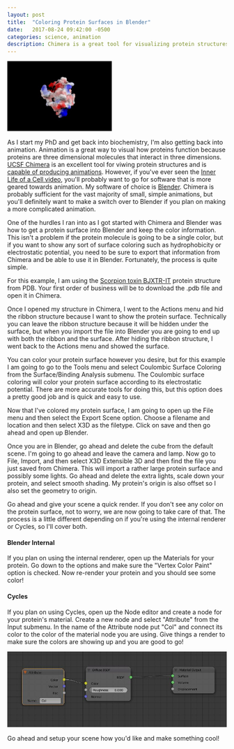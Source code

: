 ```yaml
---
layout: post
title:  "Coloring Protein Surfaces in Blender"
date:   2017-08-24 09:42:00 -0500
categories: science, animation
description: Chimera is a great tool for visualizing protein structures, and Blender is a great tool for creating animations. This tutorial goes over how to export a protein structure from Chimera and then import it into Blender for animation. The key here is to keep the color data from Chimera and be able to use it in Blender.
---
```


<img src="/images/protein_internal.gif" />

As I start my PhD and get back into biochemistry, I'm also getting back into animation. Animation is a great way to visual how proteins function because proteins are three dimensional molecules that interact in three dimensions. [UCSF Chimera](https://www.cgl.ucsf.edu/chimera/) is an excellent tool for viwing protein structures and is [capable of producing animations](https://pdb101.rcsb.org/events/video-challenge/tutorial-1). However, if you've ever seen the [Inner Life of a Cell video](https://www.youtube.com/watch?v=wJyUtbn0O5Y), you'll probably want to go for software that is more geared towards animation. My software of choice is [Blender](https://www.blender.org/). Chimera is probably sufficient for the vast majority of small, simple animations, but you'll definitely want to make a switch over to Blender if you plan on making a more complicated animation.

One of the hurdles I ran into as I got started with Chimera and Blender was how to get a protein surface into Blender and keep the color information. This isn't a problem if the protein molecule is going to be a single color, but if you want to show any sort of surface coloring such as hydrophobicity or electrostatic potential, you need to be sure to export that information from Chimera and be able to use it in Blender. Fortunately, the process is quite simple.

For this example, I am using the [Scorpion toxin BJXTR-IT](https://www.rcsb.org/pdb/explore/explore.do?structureId=1bcg) protein structure from PDB. Your first order of business will be to download the .pdb file and open it in Chimera.

Once I opened my structure in Chimera, I went to the Actions menu and hid the ribbon structure because I want to show the protein surface. Technically you can leave the ribbon structure because it will be hidden under the surface, but when you import the file into Blender you are going to end up with both the ribbon and the surface. After hiding the ribbon structure, I went back to the Actions menu and showed the surface.

You can color your protein surface however you desire, but for this example I am going to go to the Tools menu and select Coulombic Surface Coloring from the Surface/Binding Analysis submenu. The Coulombic surface coloring will color your protein surface according to its electrostatic potential. There are more accurate tools for doing this, but this option does a pretty good job and is quick and easy to use.

Now that I've colored my protein surface, I am going to open up the File menu and then select the Export Scene option. Choose a filename and location and then select X3D as the filetype. Click on save and then go ahead and open up Blender.

Once you are in Blender, go ahead and delete the cube from the default scene. I'm going to go ahead and leave the camera and lamp. Now go to File, Import, and then select X3D Extensible 3D and then find the file you just saved from Chimera. This will import a rather large protein surface and possibly some lights. Go ahead and delete the extra lights, scale down your protein, and select smooth shading. My protein's origin is also offset so I also set the geometry to origin.

Go ahead and give your scene a quick render. If you don't see any color on the protein surface, not to worry, we are now going to take care of that. The process is a little different depending on if you're using the internal renderer or Cycles, so I'll cover both.

#### Blender Internal
If you plan on using the internal renderer, open up the Materials for your protein. Go down to the options and make sure the "Vertex Color Paint" option is checked. Now re-render your protein and you should see some color!

#### Cycles
If you plan on using Cycles, open up the Node editor and create a node for your protein's material. Create a new node and select "Attribute" from the Input submenu. In the name of the Attribute node put "Col" and connect its color to the color of the material node you are using. Give things a render to make sure the colors are showing up and you are good to go!

<img src="/images/node_setup_protein.jpeg" />

Go ahead and setup your scene how you'd like and make something cool!